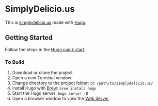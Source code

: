 # SimplyDelicio.us

This is [simplydelicio.us](https://simplydelicio.us/) made with [Hugo](https://gohugo.io).

## Getting Started

Follow the steps in the [Hugo quick start](https://gohugo.io/getting-started/quick-start/).

### To Build

1. Download or clone the project
2. Open a new Terminal window
3. Change directory to the project folder: `cd /path/to/simplydelicio.us/`
4. Install Hugo with [Brew](https://brew.sh): `brew install hugo`
5. Start the Hugo server: `hugo server -D`
6. Open a browser window to view the [Web Server](http://localhost:1313/)
